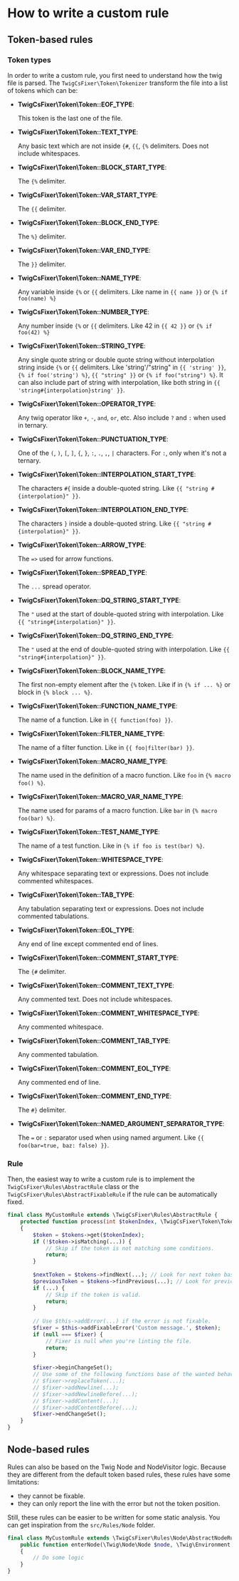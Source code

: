 # How to write a custom rule

## Token-based rules

### Token types

In order to write a custom rule, you first need to understand how the twig file is parsed.
The `TwigCsFixer\Token\Tokenizer` transform the file into a list of tokens which can be:

- **TwigCsFixer\Token\Token::EOF_TYPE**:

  This token is the last one of the file.

- **TwigCsFixer\Token\Token::TEXT_TYPE**:

  Any basic text which are not inside `{#`, `{{`, `{%` delimiters. Does not include whitespaces.

- **TwigCsFixer\Token\Token::BLOCK_START_TYPE**:

  The `{%` delimiter.

- **TwigCsFixer\Token\Token::VAR_START_TYPE**:

  The `{{` delimiter.

- **TwigCsFixer\Token\Token::BLOCK_END_TYPE**:

  The `%}` delimiter.

- **TwigCsFixer\Token\Token::VAR_END_TYPE**:

  The `}}` delimiter.

- **TwigCsFixer\Token\Token::NAME_TYPE**:

  Any variable inside `{%` or `{{` delimiters. Like name in `{{ name }}` or `{% if foo(name) %}`

- **TwigCsFixer\Token\Token::NUMBER_TYPE**:

  Any number inside `{%` or `{{` delimiters. Like 42 in `{{ 42 }}` or `{% if foo(42) %}`

- **TwigCsFixer\Token\Token::STRING_TYPE**:

  Any single quote string or double quote string without interpolation string inside `{%` or `{{` delimiters.
  Like 'string'/"string" in `{{ 'string' }}`, `{% if foo('string') %}`, `{{ "string" }}` or `{% if foo("string") %}`.
  It can also include part of string with interpolation, like both string in `{{ 'string#{interpolation}string' }}`.

- **TwigCsFixer\Token\Token::OPERATOR_TYPE**:

  Any twig operator like `+`, `-`, `and`, `or`, etc. Also include `?` and `:` when used in ternary.

- **TwigCsFixer\Token\Token::PUNCTUATION_TYPE**:

  One of the `(`, `)`, `[`, `]`, `{`, `}`, `:`, `.`, `,`, `|` characters. For `:`, only when it's not a ternary.

- **TwigCsFixer\Token\Token::INTERPOLATION_START_TYPE**:

  The characters `#{` inside a double-quoted string. Like `{{ "string #{interpolation}" }}`.

- **TwigCsFixer\Token\Token::INTERPOLATION_END_TYPE**:

  The characters `}` inside a double-quoted string. Like `{{ "string #{interpolation}" }}`.

- **TwigCsFixer\Token\Token::ARROW_TYPE**:

  The `=>` used for arrow functions.

- **TwigCsFixer\Token\Token::SPREAD_TYPE**:

  The `...` spread operator.

- **TwigCsFixer\Token\Token::DQ_STRING_START_TYPE**:

  The `"` used at the start of double-quoted string with interpolation. Like `{{ "string#{interpolation}" }}`.

- **TwigCsFixer\Token\Token::DQ_STRING_END_TYPE**:

  The `"` used at the end of double-quoted string with interpolation. Like `{{ "string#{interpolation}" }}`.

- **TwigCsFixer\Token\Token::BLOCK_NAME_TYPE**:

  The first non-empty element after the `{%` token. Like if in `{% if ... %}` or block in `{% block ... %}`.

- **TwigCsFixer\Token\Token::FUNCTION_NAME_TYPE**:

  The name of a function. Like in `{{ function(foo) }}`.

- **TwigCsFixer\Token\Token::FILTER_NAME_TYPE**:

  The name of a filter function. Like in `{{ foo|filter(bar) }}`.

- **TwigCsFixer\Token\Token::MACRO_NAME_TYPE**:

  The name used in the definition of a macro function. Like `foo` in `{% macro foo() %}`.

- **TwigCsFixer\Token\Token::MACRO_VAR_NAME_TYPE**:

  The name used for params of a macro function. Like `bar` in `{% macro foo(bar) %}`.

- **TwigCsFixer\Token\Token::TEST_NAME_TYPE**:

  The name of a test function. Like in `{% if foo is test(bar) %}`.

- **TwigCsFixer\Token\Token::WHITESPACE_TYPE**:

  Any whitespace separating text or expressions. Does not include commented whitespaces.

- **TwigCsFixer\Token\Token::TAB_TYPE**:

  Any tabulation separating text or expressions. Does not include commented tabulations.

- **TwigCsFixer\Token\Token::EOL_TYPE**:

  Any end of line except commented end of lines.

- **TwigCsFixer\Token\Token::COMMENT_START_TYPE**:

  The `{#` delimiter.

- **TwigCsFixer\Token\Token::COMMENT_TEXT_TYPE**:

  Any commented text. Does not include whitespaces.

- **TwigCsFixer\Token\Token::COMMENT_WHITESPACE_TYPE**:

  Any commented whitespace.

- **TwigCsFixer\Token\Token::COMMENT_TAB_TYPE**:

  Any commented tabulation.

- **TwigCsFixer\Token\Token::COMMENT_EOL_TYPE**:

  Any commented end of line.

- **TwigCsFixer\Token\Token::COMMENT_END_TYPE**:

  The `#}` delimiter.

- **TwigCsFixer\Token\Token::NAMED_ARGUMENT_SEPARATOR_TYPE**:

  The `=` or `:` separator used when using named argument. Like `{{ foo(bar=true, baz: false) }}`.

### Rule

Then, the easiest way to write a custom rule is to implement the `TwigCsFixer\Rules\AbstractRule` class
or the `TwigCsFixer\Rules\AbstractFixableRule` if the rule can be automatically fixed.

```php
final class MyCustomRule extends \TwigCsFixer\Rules\AbstractRule {
    protected function process(int $tokenIndex, \TwigCsFixer\Token\Tokens $tokens): void
    {
        $token = $tokens->get($tokenIndex);
        if (!$token->isMatching(...)) {
            // Skip if the token is not matching some conditions.
            return;
        }
        
        $nextToken = $tokens->findNext(...); // Look for next token based on conditions.
        $previousToken = $tokens->findPrevious(...); // Look for previous token based on conditions.
        if (...) {
            // Skip if the token is valid.
            return;
        }
        
        // Use $this->addError(...) if the error is not fixable.
        $fixer = $this->addFixableError('Custom message.', $token);
        if (null === $fixer) {
            // Fixer is null when you're linting the file.
            return;
        }
        
        $fixer->beginChangeSet();
        // Use some of the following functions base of the wanted behavior:
        // $fixer->replaceToken(...);
        // $fixer->addNewline(...);
        // $fixer->addNewlineBefore(...);
        // $fixer->addContent(...);
        // $fixer->addContentBefore(...);
        $fixer->endChangeSet();
    }
}
```

## Node-based rules

Rules can also be based on the Twig Node and NodeVisitor logic. Because they are
different from the default token based rules, these rules have some limitations:
- they cannot be fixable.
- they can only report the line with the error but not the token position.

Still, these rules can be easier to be written for some static analysis.
You can get inspiration from the `src/Rules/Node` folder.

```php
final class MyCustomRule extends \TwigCsFixer\Rules\Node\AbstractNodeRule {
    public function enterNode(\Twig\Node\Node $node, \Twig\Environment $env): Node
    {
        // Do some logic
    }
}
```
